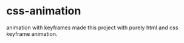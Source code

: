 # css-animation
animation with keyframes
made this project with purely html and css keyframe animation.
